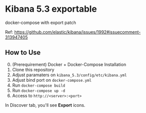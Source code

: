 # Kibana 5.3 exportable

docker-compose with export patch

Ref: https://github.com/elastic/kibana/issues/1992#issuecomment-313947405

## How to Use
0. (Prerequirement) Docker + Docker-Compose Installation
1. Clone this repository
2. Adjust paramaters on `kibana_5.3/config/etc/kibana.yml`
3. Adjust bind port on `docker-compose.yml`
4. Run `docker-compose build`
5. Run `docker-compose up -d`
6. Access to `http://<server>:<port>`

In Discover tab, you'll see **Export** icons.
